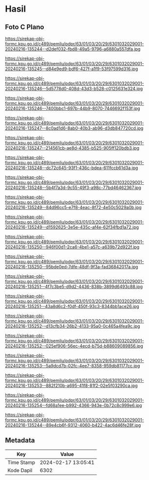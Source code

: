# Hasil

## Foto C Plano

https://sirekap-obj-formc.kpu.go.id/c489/pemilu/pdpr/63/01/03/20/29/6301032029001-20240216-135244--d2def032-fbd8-49a5-9796-a6880a557dfa.jpg

https://sirekap-obj-formc.kpu.go.id/c489/pemilu/pdpr/63/01/03/20/29/6301032029001-20240216-135245--d84e9ed9-bdf6-427f-a1f9-53f97599d316.jpg

https://sirekap-obj-formc.kpu.go.id/c489/pemilu/pdpr/63/01/03/20/29/6301032029001-20240216-135246--5d5778d0-408d-43d3-b528-c0125631e324.jpg

https://sirekap-obj-formc.kpu.go.id/c489/pemilu/pdpr/63/01/03/20/29/6301032029001-20240216-135246--7400bbc1-697b-44b9-8070-7446692f153f.jpg

https://sirekap-obj-formc.kpu.go.id/c489/pemilu/pdpr/63/01/03/20/29/6301032029001-20240216-135247--8c0ad1d6-8ab0-40b3-ab96-d3db847720cd.jpg

https://sirekap-obj-formc.kpu.go.id/c489/pemilu/pdpr/63/01/03/20/29/6301032029001-20240216-135247--214561cb-ae8d-4385-b525-905ff120bdb3.jpg

https://sirekap-obj-formc.kpu.go.id/c489/pemilu/pdpr/63/01/03/20/29/6301032029001-20240216-135248--dc72c645-93f1-436c-bdea-611fccb61d3a.jpg

https://sirekap-obj-formc.kpu.go.id/c489/pemilu/pdpr/63/01/03/20/29/6301032029001-20240216-135248--5b4f7a3d-9c55-49f3-a98c-77bd46462367.jpg

https://sirekap-obj-formc.kpu.go.id/c489/pemilu/pdpr/63/01/03/20/29/6301032029001-20240216-135249--84d96cc5-e7f8-4eac-8f72-4e50c5029a0b.jpg

https://sirekap-obj-formc.kpu.go.id/c489/pemilu/pdpr/63/01/03/20/29/6301032029001-20240216-135249--d1592625-3e5e-435c-af4e-62f34fbd1a72.jpg

https://sirekap-obj-formc.kpu.go.id/c489/pemilu/pdpr/63/01/03/20/29/6301032029001-20240216-135250--946f00d1-2ca6-4be1-a57c-a639b72d922f.jpg

https://sirekap-obj-formc.kpu.go.id/c489/pemilu/pdpr/63/01/03/20/29/6301032029001-20240216-135250--95bde0ed-7dfe-48df-9f3a-fad36842017a.jpg

https://sirekap-obj-formc.kpu.go.id/c489/pemilu/pdpr/63/01/03/20/29/6301032029001-20240216-135251--4f7c3be5-d9d2-4436-838b-3899d6493c88.jpg

https://sirekap-obj-formc.kpu.go.id/c489/pemilu/pdpr/63/01/03/20/29/6301032029001-20240216-135251--43a8d6c2-f0df-450f-93c3-8344bb1ace26.jpg

https://sirekap-obj-formc.kpu.go.id/c489/pemilu/pdpr/63/01/03/20/29/6301032029001-20240216-135252--d13cfb34-26b2-4133-95a0-0c465a4fea9c.jpg

https://sirekap-obj-formc.kpu.go.id/c489/pemilu/pdpr/63/01/03/20/29/6301032029001-20240216-135252--025ef906-56ec-4ecd-b75d-b88609089856.jpg

https://sirekap-obj-formc.kpu.go.id/c489/pemilu/pdpr/63/01/03/20/29/6301032029001-20240216-135253--5a9dcd7b-02fc-4ee7-8358-959db81177cc.jpg

https://sirekap-obj-formc.kpu.go.id/c489/pemilu/pdpr/63/01/03/20/29/6301032029001-20240216-135253--882f210b-a695-41f8-81f2-02e5f03290ca.jpg

https://sirekap-obj-formc.kpu.go.id/c489/pemilu/pdpr/63/01/03/20/29/6301032029001-20240216-135254--fd68a1ee-b992-4366-943e-0b72c8c999e6.jpg

https://sirekap-obj-formc.kpu.go.id/c489/pemilu/pdpr/63/01/03/20/29/6301032029001-20240216-135244--89e4cb6f-9312-4060-b422-4ac6d46fe28f.jpg


## Metadata

| Key        | Value               |
| ---------- | ------------------- |
| Time Stamp | 2024-02-17 13:05:41 |
| Kode Dapil | 6302                |



